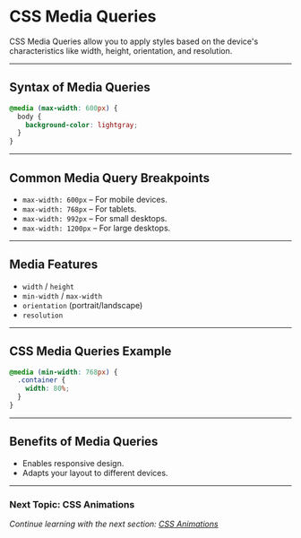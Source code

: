 # CSS Media Queries

CSS Media Queries allow you to apply styles based on the device's characteristics like width, height, orientation, and resolution.

---

## **Syntax of Media Queries**

```css
@media (max-width: 600px) {
  body {
    background-color: lightgray;
  }
}
```

---

## **Common Media Query Breakpoints**

- `max-width: 600px` – For mobile devices.
- `max-width: 768px` – For tablets.
- `max-width: 992px` – For small desktops.
- `max-width: 1200px` – For large desktops.

---

## **Media Features**

- `width` / `height`
- `min-width` / `max-width`
- `orientation` (portrait/landscape)
- `resolution`

---

## **CSS Media Queries Example**
```css
@media (min-width: 768px) {
  .container {
    width: 80%;
  }
}
```

---

## **Benefits of Media Queries**
- Enables responsive design.
- Adapts your layout to different devices.

---

### **Next Topic: CSS Animations**  
*Continue learning with the next section: [CSS Animations](#)*

